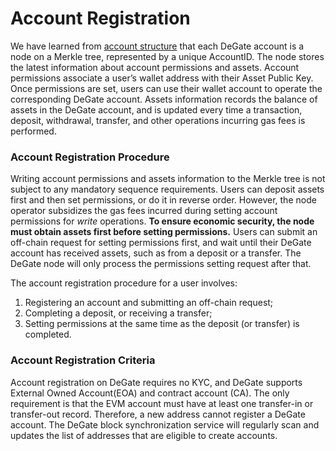 # Account Registration

We have learned from [account structure](../concepts/account-structure.md) that each DeGate account is a node on a Merkle tree, represented by a unique AccountID. The node stores the latest information about account permissions and assets. Account permissions associate a user’s wallet address with their Asset Public Key. Once permissions are set, users can use their wallet account to operate the corresponding DeGate account. Assets information records the balance of assets in the DeGate account, and is updated every time a transaction, deposit, withdrawal, transfer, and other operations incurring gas fees is performed.

### Account Registration Procedure

Writing account permissions and assets information to the Merkle tree is not subject to any mandatory sequence requirements. Users can deposit assets first and then set permissions, or do it in reverse order. However, the node operator subsidizes the gas fees incurred during setting account permissions for _write_ operations. **To ensure economic security, the node must obtain assets first before setting permissions.** Users can submit an off-chain request for setting permissions first, and wait until their DeGate account has received assets, such as from a deposit or a transfer. The DeGate node will only process the permissions setting request after that.

The account registration procedure for a user involves:

1. Registering an account and submitting an off-chain request;
2. Completing a deposit, or receiving a transfer;
3. Setting permissions at the same time as the deposit (or transfer) is completed.

### Account Registration Criteria

Account registration on DeGate requires no KYC, and DeGate supports External Owned Account(EOA) and contract account (CA). The only requirement is that the EVM account must have at least one transfer-in or transfer-out record. Therefore, a new address cannot register a DeGate account. The DeGate block synchronization service will regularly scan and updates the list of addresses that are eligible to create accounts.
